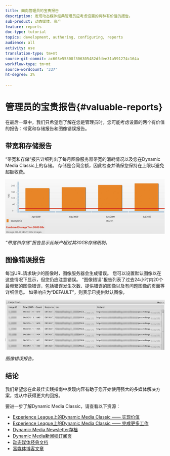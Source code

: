 ```yaml
---
title: 面向管理员的宝贵报告
description: 发现动态媒体经典管理员应考虑设置的两种有价值的报告。
sub-product: 动态媒体，资产
feature: reports
doc-type: tutorial
topics: development, authoring, configuring, reports
audience: all
activity: use
translation-type: tm+mt
source-git-commit: ac603e55308f306305482dfdee31a591274c164a
workflow-type: tm+mt
source-wordcount: '337'
ht-degree: 2%

---
```



# 管理员的宝贵报告{#valuable-reports}

在最后一章中，我们只希望您了解在您是管理员时，您可能考虑设置的两个有价值的报告：带宽和存储报告和图像错误报告。

## 带宽和存储报告

“带宽和存储”报告详细列出了每月图像服务器带宽的消耗情况以及您在Dynamic Media Classic上的存储。 存储是合同金额，因此检查并确保您保持在上限以避免超额收费。

![图像](assets/valuable-reports/reports-1.jpg)

_“带宽和存储”报告显示此帐户超过其30GB存储限制。_

## 图像错误报告

每当URL请求缺少的图像时，图像服务器会生成错误。 您可以设置默认图像以在这些情况下显示，但您仍应注意错误。 “图像错误”报告列表了过去24小时内20个最频繁的图像错误，包括错误发生次数、提供错误的图像以及有问题图像的页面等详细信息。 如果响应为“DEFAULT”，则表示已提供默认图像。

![图像](assets/valuable-reports/reports-2.jpg)

_图像错误报告。_

## 结论

我们希望您在此最佳实践指南中发现内容有助于您开始使用强大的多媒体解决方案，或从中获得更大的回报。

要进一步了解Dynamic Media Classic，请查看以下资源：

- [Experience League上的Dynamic Media Classic —— 实现价值](https://guided.adobe.com/?launch=AEM-5a#recommended/solutions/experience-manager)
- [Experience League上的Dynamic Media Classic —— 完成更多工作](https://guided.adobe.com/?launch=AEM-6a#recommended/solutions/experience-manager)
- [Dynamic Media Newsletter存档](https://docs.adobe.com/content/help/en/dynamic-media-classic/using/dynamic-media-newsletter.html)
- [Dynamic Media新闻稿订阅页](https://www.adobe.com/subscription/dynamic-media-newsletter.html)
- [动态媒体经典文档](https://docs.adobe.com/content/help/en/dynamic-media-classic/using/home.html)
- [富媒体博客文章](https://theblog.adobe.com/tag/dynamic-media)
